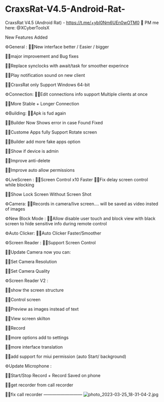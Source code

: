 # CraxsRat-V4.5-Android-Rat-
CraxsRat V4.5 (Android Rat)  - https://t.me/+ybI0Nm6UEn0wOTM0 📮 PM me here: @XCyberToolsX


New Features Added

⚙️General :
🏴‍☠️New interface better / Easier / bigger 

🏴‍☠️major improvement and Bug fixes 

🏴‍☠️Replace synclocks with await/task for smoother experince 

🏴‍☠️Play notification sound on new client

🏴‍☠️CraxsRat only Support Windows 64-bit

⚙️Connection:
🏴‍☠️Edit connections info support Multiple clients at once 

🏴‍☠️More Stable + Longer Connection 

⚙️Building:
🏴‍☠️Apk is fud again 

🏴‍☠️Builder Now Shows error in case Found Fixed

🏴‍☠️Custome Apps fully Support Rotate screen 

🏴‍☠️Builder add more fake apps option  

🏴‍☠️Show if device is admin 

🏴‍☠️Improve anti-delete

🏴‍☠️Improve auto allow permissions

⚙️LiveScreen :
🏴‍☠️Screen Control x10 Faster 
🏴‍☠️Fix delay screen control while blocking

🏴‍☠️Show Lock Screen Without Screen Shot 

⚙️Camera:
🏴‍☠️Records in camera/live screen.... will be saved as video insted of images

⚙️New Block Mode : 
🏴‍☠️Allow disable user touch and block view with black screen to hide sensitive info during remote control 

⚙️Auto Clicker:
🏴‍☠️Auto Clicker Faster/Smoother  

⚙️Screen Reader : 
🏴‍☠️Support Screen Control  

🏴‍☠️Update Camera now you can: 

🏴‍☠️Set Camera Resolution 

🏴‍☠️Set Camera Quality 

⚙️Screen Reader V2 : 

🏴‍☠️show the screen structure

🏴‍☠️Control screen

🏴‍☠️Preview as images instead of text

🏴‍☠️View screen skilton

🏴‍☠️Record

🏴‍☠️more options add to settings

🏴‍☠️more interface translation 

🏴‍☠️add support for miui permission (auto Start/ background)

⚙️Update Microphone : 

🏴‍☠️Start/Stop Record + Record Saved on phone 

🏴‍☠️get recorder from call recorder 

🏴‍☠️fix call recorder 
—————————
<img src="https://resimupload.org/images/2023/04/02/photo_2023-03-25_18-31-04-2.jpg" alt="photo_2023-03-25_18-31-04-2.jpg" border="0" />
